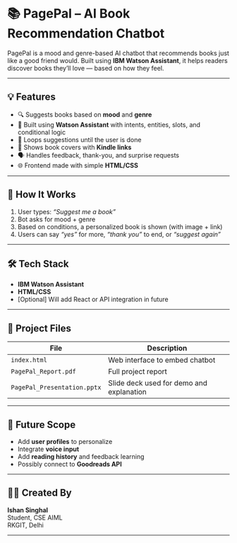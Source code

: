 # 📚 PagePal – AI Book Recommendation Chatbot

PagePal is a mood and genre-based AI chatbot that recommends books just like a good friend would. Built using **IBM Watson Assistant**, it helps readers discover books they’ll love — based on how they feel.

---

## 💡 Features

- 🔍 Suggests books based on **mood** and **genre**
- 🧠 Built using **Watson Assistant** with intents, entities, slots, and conditional logic
- 🔁 Loops suggestions until the user is done
- 📖 Shows book covers with **Kindle links**
- 🗣 Handles feedback, thank-you, and surprise requests
- 🌐 Frontend made with simple **HTML/CSS**

---

## 🚀 How It Works

1. User types: *“Suggest me a book”*
2. Bot asks for mood + genre
3. Based on conditions, a personalized book is shown (with image + link)
4. Users can say *“yes”* for more, *“thank you”* to end, or *“suggest again”*

---

## 🛠 Tech Stack

- **IBM Watson Assistant**
- **HTML/CSS**
- [Optional] Will add React or API integration in future

---

## 📁 Project Files

| File | Description |
|------|-------------|
| `index.html` | Web interface to embed chatbot |
| `PagePal_Report.pdf` | Full project report |
| `PagePal_Presentation.pptx` | Slide deck used for demo and explanation |

---

## 🌱 Future Scope

- Add **user profiles** to personalize
- Integrate **voice input**
- Add **reading history** and feedback learning
- Possibly connect to **Goodreads API**

---

## 🙋‍♂️ Created By

**Ishan Singhal**  
Student, CSE AIML  
RKGIT, Delhi

---
